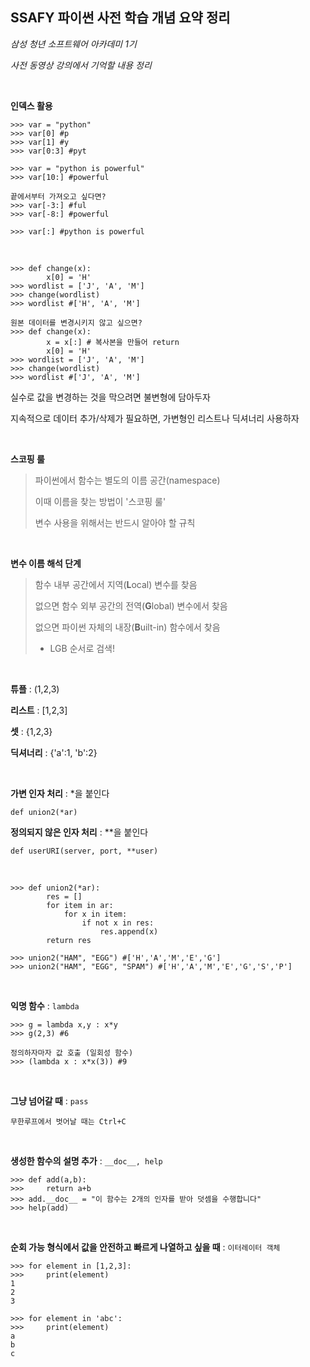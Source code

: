 ## SSAFY 파이썬 사전 학습 개념 요약 정리

*삼성 청년 소프트웨어 아카데미 1기*

*사전 동영상 강의에서 기억할 내용 정리*

<br/>

**인덱스 활용**

```
>>> var = "python"
>>> var[0] #p
>>> var[1] #y
>>> var[0:3] #pyt

>>> var = "python is powerful"
>>> var[10:] #powerful

끝에서부터 가져오고 싶다면?
>>> var[-3:] #ful
>>> var[-8:] #powerful

>>> var[:] #python is powerful
```

<br/>

```
>>> def change(x):
		x[0] = 'H'
>>> wordlist = ['J', 'A', 'M']
>>> change(wordlist)
>>> wordlist #['H', 'A', 'M']

원본 데이터를 변경시키지 않고 싶으면?
>>> def change(x):
		x = x[:] # 복사본을 만들어 return
		x[0] = 'H'
>>> wordlist = ['J', 'A', 'M']
>>> change(wordlist)
>>> wordlist #['J', 'A', 'M']
```

실수로 값을 변경하는 것을 막으려면 불변형에 담아두자

지속적으로 데이터 추가/삭제가 필요하면, 가변형인 리스트나 딕셔너리 사용하자

<br/>

**스코핑 룰**

> 파이썬에서 함수는 별도의 이름 공간(namespace)
>
> 이때 이름을 찾는 방법이 '스코핑 룰'
>
> 변수 사용을 위해서는 반드시 알아야 할 규칙

<br/>

**변수 이름 해석 단계**

> 함수 내부 공간에서 지역(**L**ocal) 변수를 찾음
>
> 없으면 함수 외부 공간의 전역(**G**lobal) 변수에서 찾음
>
> 없으면 파이썬 자체의 내장(**B**uilt-in) 함수에서 찾음
>
> - LGB 순서로 검색!

<br/>

**튜플** : (1,2,3)

**리스트** : [1,2,3]

**셋** : {1,2,3}

**딕셔너리** : {'a':1, 'b':2}

<br/>

**가변 인자 처리** : *을 붙인다

`def union2(*ar)`

**정의되지 않은 인자 처리** : **을 붙인다

`def userURI(server, port, **user)`

<br/>

```
>>> def union2(*ar):
		res = []
		for item in ar:
			for x in item:
				if not x in res:
					res.append(x)
		return res

>>> union2("HAM", "EGG") #['H','A','M','E','G']
>>> union2("HAM", "EGG", "SPAM") #['H','A','M','E','G','S','P']
```

<br/>

**익명 함수** : `lambda`

```
>>> g = lambda x,y : x*y
>>> g(2,3) #6

정의하자마자 값 호출 (일회성 함수)
>>> (lambda x : x*x(3)) #9
```

<br/>

**그냥 넘어갈 때** : `pass`

```
무한루프에서 벗어날 때는 Ctrl+C
```

<br/>

**생성한 함수의 설명 추가** : `__doc__, help`

```
>>> def add(a,b):
>>> 	return a+b
>>> add.__doc__ = "이 함수는 2개의 인자를 받아 덧셈을 수행합니다"
>>> help(add)
```

<br/>

**순회 가능 형식에서 값을 안전하고 빠르게 나열하고 싶을 때** : `이터레이터 객체`

```
>>> for element in [1,2,3]:
>>> 	print(element)
1
2
3

>>> for element in 'abc':
>>> 	print(element)
a
b
c
```

<br/>